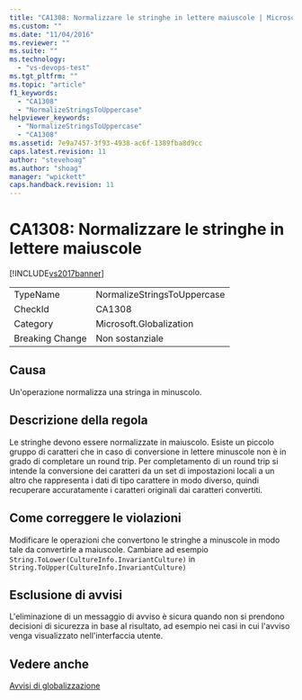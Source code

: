 ```yaml
---
title: "CA1308: Normalizzare le stringhe in lettere maiuscole | Microsoft Docs"
ms.custom: ""
ms.date: "11/04/2016"
ms.reviewer: ""
ms.suite: ""
ms.technology: 
  - "vs-devops-test"
ms.tgt_pltfrm: ""
ms.topic: "article"
f1_keywords: 
  - "CA1308"
  - "NormalizeStringsToUppercase"
helpviewer_keywords: 
  - "NormalizeStringsToUppercase"
  - "CA1308"
ms.assetid: 7e9a7457-3f93-4938-ac6f-1389fba8d9cc
caps.latest.revision: 11
author: "stevehoag"
ms.author: "shoag"
manager: "wpickett"
caps.handback.revision: 11
---
```

# CA1308: Normalizzare le stringhe in lettere maiuscole
[!INCLUDE[vs2017banner](../code-quality/includes/vs2017banner.md)]

|||  
|-|-|  
|TypeName|NormalizeStringsToUppercase|  
|CheckId|CA1308|  
|Category|Microsoft.Globalization|  
|Breaking Change|Non sostanziale|  
  
## Causa  
 Un'operazione normalizza una stringa in minuscolo.  
  
## Descrizione della regola  
 Le stringhe devono essere normalizzate in maiuscolo.  Esiste un piccolo gruppo di caratteri che in caso di conversione in lettere minuscole non è in grado di completare un round trip.  Per completamento di un round trip si intende la conversione dei caratteri da un set di impostazioni locali a un altro che rappresenta i dati di tipo carattere in modo diverso, quindi recuperare accuratamente i caratteri originali dai caratteri convertiti.  
  
## Come correggere le violazioni  
 Modificare le operazioni che convertono le stringhe a minuscole in modo tale da convertirle a maiuscole.  Cambiare ad esempio `String.ToLower(CultureInfo.InvariantCulture)` in `String.ToUpper(CultureInfo.InvariantCulture)`  
  
## Esclusione di avvisi  
 L'eliminazione di un messaggio di avviso è sicura quando non si prendono decisioni di sicurezza in base al risultato, ad esempio nei casi in cui l'avviso venga visualizzato nell'interfaccia utente.  
  
## Vedere anche  
 [Avvisi di globalizzazione](../code-quality/globalization-warnings.md)